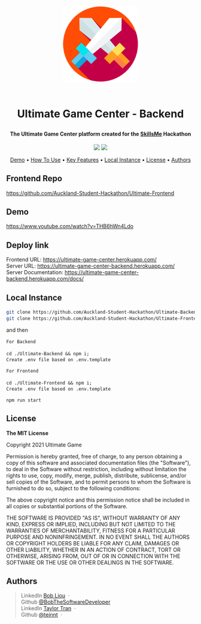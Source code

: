 <h1 align="center">
	<br>
	<a height="200" href="#" target="_blank" alt="Link to application"><img src="https://github.com/Auckland-Student-Hackathon/Ultimate-Backend/blob/main/swords.png" alt="Ultimate Game Center - Image" width="200" height="200"></a>
	<br>
	<br>
	<p>Ultimate Game Center - Backend</p>
</h1>

<h4 align="center">The Ultimate Game Center platform created for the <a href="#" target="_blank" alt="Link to skills me">SkillsMe</a> Hackathon</h4>

<p align="center">
		<img src="https://img.shields.io/badge/Hackathon-Ready-brightgreen">
		<img src="https://img.shields.io/badge/nodejs-15.14.0-blue">
</p>

<p align="center">
		<a href="#demo">Demo</a> •
		<a href="#how-to-use">How To Use</a> •
		<a href="#key-features">Key Features</a> •
		<a href="#local-instance">Local Instance</a> •
		<a href="#license">License</a> •
		<a href="#authors">Authors</a>
</p>

## Frontend Repo

https://github.com/Auckland-Student-Hackathon/Ultimate-Frontend

## Demo

https://www.youtube.com/watch?v=THB6hWn4Ldo

## Deploy link

Frontend URL: https://ultimate-game-center.herokuapp.com/ <br />
Server URL: https://ultimate-game-center-backend.herokuapp.com/ <br />
Server Documentation: https://ultimate-game-center-backend.herokuapp.com/docs/

## Local Instance

```sh
git clone https://github.com/Auckland-Student-Hackathon/Ultimate-Backend.git
git clone https://github.com/Auckland-Student-Hackathon/Ultimate-Frontend.git
```

and then

```
For Backend

cd ./Ultimate-Backend && npm i;
Create .env file based on .env.template
```

```
For Frontend

cd ./Ultimate-Frontend && npm i;
Create .env file based on .env.template
```

```
npm run start
```

## License

<p> 
<strong>The MIT License</strong><br>

Copyright 2021 Ultimate Game

Permission is hereby granted, free of charge, to any person obtaining a copy of this software and associated documentation files (the "Software"), to deal in the Software without restriction, including without limitation the rights to use, copy, modify, merge, publish, distribute, sublicense, and/or sell copies of the Software, and to permit persons to whom the Software is furnished to do so, subject to the following conditions:

The above copyright notice and this permission notice shall be included in all copies or substantial portions of the Software.

THE SOFTWARE IS PROVIDED "AS IS", WITHOUT WARRANTY OF ANY KIND, EXPRESS OR IMPLIED, INCLUDING BUT NOT LIMITED TO THE WARRANTIES OF MERCHANTABILITY, FITNESS FOR A PARTICULAR PURPOSE AND NONINFRINGEMENT. IN NO EVENT SHALL THE AUTHORS OR COPYRIGHT HOLDERS BE LIABLE FOR ANY CLAIM, DAMAGES OR OTHER LIABILITY, WHETHER IN AN ACTION OF CONTRACT, TORT OR OTHERWISE, ARISING FROM, OUT OF OR IN CONNECTION WITH THE SOFTWARE OR THE USE OR OTHER DEALINGS IN THE SOFTWARE.

</p>

## Authors

> LinkedIn [Bob Liou](https://www.linkedin.com/in/bob-liou/) &nbsp;&middot;&nbsp; <br />
> Github [@BobTheSoftwareDeveloper](https://github.com/BobTheSoftwareDeveloper) <br />
> LinkedIn [Taylor Tran](www.linkedin.com/in/taylor-tran-0024) &nbsp;&middot;&nbsp;<br />
> Github [@teinnt](https://github.com/teinnt) &nbsp;&middot;&nbsp;<br />
